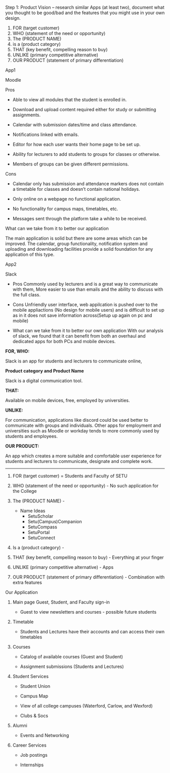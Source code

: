 Step 1: Product Vision – research similar Apps (at least two), document what you thought to be good/bad and
the features that you might use in your own design.
1) FOR (target customer)
2) WHO (statement of the need or opportunity)
3) The (PRODUCT NAME)
4) is a (product category)
5) THAT (key benefit, compelling reason to buy)
6) UNLIKE (primary competitive alternative)
7) OUR PRODUCT (statement of primary differentiation)



App1

Moodle

Pros
* Able to view all modules that the student is enrolled in.
  
* Download and upload content required either for study or submitting assignments.
  
* Calendar with submission dates/time and class attendance.
  
* Notifications linked with emails.
  
* Editor for how each user wants their home page to be set up.
  
* Ability for lecturers to add students to groups for classes or otherwise.
  
* Members of groups can be given different permissions.


Cons

* Calendar only has submission and attendance markers does not contain a timetable for classes and doesn’t contain national holidays.
  
* Only online on a webpage no functional application.
 
* No functionality for campus maps, timetables, etc.
  
* Messages sent through the platform take a while to be received.


What can we take from it to better our application
 
The main application is solid but there are some areas which can be improved. The calendar, group functionality, notification system and uploading and downloading facilities provide a solid foundation for any application of this type. 

App2

Slack

- Pros 
Commonly used by lecturers and is a great way to communicate with them, More easier to use than emails and the ability to discuss with the full class.

- Cons
  Unfriendly user interface, web appilcation is pushed over to the mobile appliactions (No design for mobile users) and is difficult to set up as in it does not save information across(Setup up again on pc and mobile)

 - What can we take from it to better our own application
   With our analysis of slack, we found that it can benefit from both an overhaul and dedicated apps for both PCs and mobile devices.


**FOR, WHO:**

Slack is an app for students and lecturers to communicate online,

**Product category and Product Name**

Slack is a digital communication tool.

**THAT:**

Available on mobile devices, free, employed by universities.

**UNLIKE:**

For communication, applications like discord could be used better to communicate with groups and individuals.
Other apps for employment and universities such as Moodle or workday tends to more commonly used by students and employees.

**OUR PRODUCT:**

An app which creates a more suitable and comfortable user experience for students and lecturers to communicate, designate and complete work.

---------------------------------------------------------------------------------------------------------------------------------------------

1) FOR (target customer) = Students and Faculty of SETU

2) WHO (statement of the need or opportunity) - No such application for the College

3) The (PRODUCT NAME) -

   - Name Ideas
     * SetuScholar
     * Setu(Campus)Companion
     * SetuCompass
     * SetuPortal
     * SetuConnect


5) Is a (product category) - 

6) THAT (key benefit, compelling reason to buy) - Everything at your finger  

7) UNLIKE (primary competitive alternative) - Apps

8) OUR PRODUCT (statement of primary differentiation) - Combination with extra features



Our Application 

1) Main page Guest, Student, and Faculty sign-in 
	
	* Guest to view newsletters and courses - possible future students


2) Timetable 

	* Students and Lectures have their accounts and can access their own timetables


3) Courses

	* Catalog of available courses (Guest and Student)

	* Assignment submissions (Students and Lectures)


4) Student Services

	* Student Union

	* Campus Map
		
	* View of all college campuses (Waterford, Carlow, and Wexford)

	* Clubs & Socs


5) Alumni 

	* Events and Networking 


6) Career Services 

	* Job postings
	
	* Internships

	
